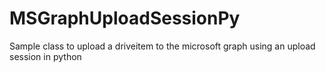 # MSGraphUploadSessionPy
Sample class to upload a driveitem to the microsoft graph using an upload session in python
